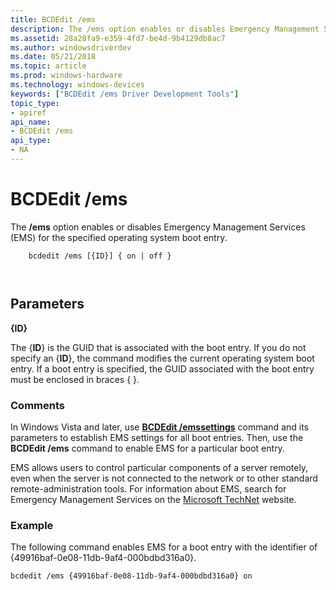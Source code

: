 ```yaml
---
title: BCDEdit /ems
description: The /ems option enables or disables Emergency Management Services (EMS) for the specified operating system boot entry.
ms.assetid: 28a28fa9-e359-4fd7-be4d-9b4129db8ac7
ms.author: windowsdriverdev
ms.date: 05/21/2018
ms.topic: article
ms.prod: windows-hardware
ms.technology: windows-devices
keywords: ["BCDEdit /ems Driver Development Tools"]
topic_type:
- apiref
api_name:
- BCDEdit /ems
api_type:
- NA
---
```


BCDEdit /ems
============

The **/ems** option enables or disables Emergency Management Services (EMS) for the specified operating system boot entry.

``` syntax
    bcdedit /ems [{ID}] { on | off } 

   
```

Parameters
----------

<strong>{ID}</strong>   

The {**ID**} is the GUID that is associated with the boot entry. If you do not specify an {**ID**}, the command modifies the current operating system boot entry. If a boot entry is specified, the GUID associated with the boot entry must be enclosed in braces { }.

### Comments

In Windows Vista and later, use [**BCDEdit /emssettings**](bcdedit--emssettings.md) command and its parameters to establish EMS settings for all boot entries. Then, use the **BCDEdit /ems** command to enable EMS for a particular boot entry.

EMS allows users to control particular components of a server remotely, even when the server is not connected to the network or to other standard remote-administration tools. For information about EMS, search for Emergency Management Services on the [Microsoft TechNet](http://go.microsoft.com/fwlink/p/?linkid=10111) website.

### Example

The following command enables EMS for a boot entry with the identifier of {49916baf-0e08-11db-9af4-000bdbd316a0}.

```
bcdedit /ems {49916baf-0e08-11db-9af4-000bdbd316a0} on
```

 

 





